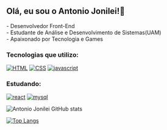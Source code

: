 ## Olá, eu sou o Antonio Jonilei!👋

  <p>- Desenvolvedor Front-End
  <br>- Estudante de Análise e Desenvolvimento de Sistemas(UAM)
  <br>- Apaixonado por Tecnologia e Games     
  
### Tecnologias que utilizo:
  [![HTML](https://img.shields.io/badge/HTML5-E34F26?style=for-the-badge&logo=html5&logoColor=white)]()
  [![CSS](https://img.shields.io/badge/CSS3-1572B6?style=for-the-badge&logo=css3&logoColor=white)]()
  [![javascript](https://img.shields.io/badge/JavaScript-F7DF1E?style=for-the-badge&logo=javascript&logoColor=black)]()

### Estudando: 
  [![react](https://img.shields.io/badge/React-20232A?style=for-the-badge&logo=react&logoColor=61DAFB)]()
  [![mysql](https://img.shields.io/badge/MySQL-00000F?style=for-the-badge&logo=mysql&logoColor=white)]()
  
  ![Antonio Jonilei GitHub stats](https://github-readme-stats.vercel.app/api?username=antoniojonilei&show_icons=true&theme=tokyonight)

[![Top Langs](https://github-readme-stats.vercel.app/api/top-langs/?username=antoniojonilei&layout=compact)](https://github.com/anuraghazra/github-readme-stats)
